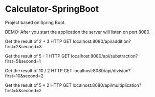 # Calculator-SpringBoot
Project based on Spring Boot.

DEMO:
After you start the application the server will listen on port 8080.

Get the result of 2 + 3
HTTP GET localhost:8080/api/addition?first=2&second=3

Get the result of 5 - 1
HTTP GET localhost:8080/api/substraction?first=5&second=1

Get the result of 10 / 2
HTTP GET localhost:8080/api/division?first=10&second=2

Get the result of 5 * 2
HTTP GET localhost:8080/api/multiplication?first=5&second=2

